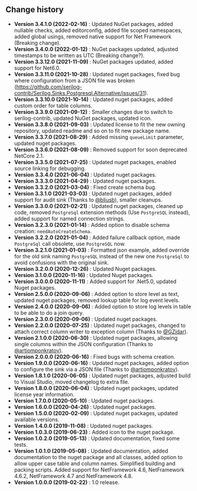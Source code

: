 Change history
--------------

* **Version 3.4.1.0 (2022-02-16)** : Updated NuGet packages, added nullable checks, added editorconfig, added file scoped namespaces, added global usings, removed native support for Net Framework (Breaking change).
* **Version 3.4.0.0 (2022-01-12)** : NuGet packages updated, adjusted timestamps to be written as UTC (Breaking change?).
* **Version 3.3.12.0 (2021-11-09)** : NuGet packages updated, added support for Net6.0.
* **Version 3.3.11.0 (2021-10-28)** : Updated nuget packages, fixed bug where configuration from a JSON file was broken (https://github.com/serilog-contrib/Serilog.Sinks.Postgresql.Alternative/issues/31).
* **Version 3.3.10.0 (2021-10-14)** : Updated nuget packages, added custom order for table columns.
* **Version 3.3.9.0 (2021-09-12)** : Smaller changes due to switch to serilog-contrib, updated NuGet packages, updated icon.
* **Version 3.3.8.0 (2021-09-03)** : Updated license to fit the new owning repository, updated readme and so on to fit new package name.
* **Version 3.3.7.0 (2021-08-29)** : Added missing `queueLimit` parameter, updated nuget packages.
* **Version 3.3.6.0 (2021-08-09)** : Removed support for soon deprecated NetCore 2.1.
* **Version 3.3.5.0 (2021-07-25)** : Updated nuget packages, enabled source linking for debugging.
* **Version 3.3.4.0 (2021-06-04)** : Updated nuget packages.
* **Version 3.3.3.0 (2021-04-29)** : Updated nuget packages.
* **Version 3.3.2.0 (2021-03-04)** : Fixed create schema bug.
* **Version 3.3.1.0 (2021-03-03)** : Updated nuget packages, added support for audit sink (Thanks to [@bliusb](https://github.com/bliusb)), smaller cleanups.
* **Version 3.3.0.0 (2021-02-21)** : Updated nuget packages, cleaned up code, removed `PostgreSql` extension methods (Use `PostgreSQL` instead), added support for named connection strings.
* **Version 3.2.3.0 (2021-01-14)** : Added option to disable schema creation: `needAutoCreateSchema`.
* **Version 3.2.2.0 (2021-01-04)** : Added failure callback option, made `PostgreSql` call obsolete, use `PostgreSQL` now.
* **Version 3.2.1.0 (2021-01-03)** : Formatted json example, added override for the old sink naming `PostgreSQL` instead of the new one `PostgreSql` to avoid confusions with the original sink.
* **Version 3.2.0.0 (2020-12-26)** : Updated Nuget packages.
* **Version 3.1.0.0 (2020-11-16)** : Updated Nuget packages.
* **Version 3.0.0.0 (2020-11-11)** : Added support for .Net5.0, updated Nuget packages.
* **Version 2.5.0.0 (2020-09-06)** : Added option to store level as text, updated nuget packages, removed lookup table for log event levels.
* **Version 2.4.0.0 (2020-09-06)** : Added option to store log levels in table to be able to do a join query.
* **Version 2.3.0.0 (2020-09-06)** : Updated nuget packages.
* **Version 2.2.0.0 (2020-07-25)** : Updated nuget packages, changed to attach correct column writer to exception column (Thanks to [@GZidar](https://github.com/GZidar)).
* **Version 2.1.0.0 (2020-06-30)** : Updated nuget packages, allowing single columns within the JSON configuration (Thanks to [@artiomponkratov](https://github.com/artiomponkratov)).
* **Version 2.0.0.0 (2020-06-16)** : Fixed bugs with schema creation.
* **Version 1.9.0.0 (2020-06-16)** : Updated nuget packages, added option to configure the sink via a JSON file (Thanks to [@artiomponkratov](https://github.com/artiomponkratov)).
* **Version 1.8.1.0 (2020-06-05)** : Updated nuget packages, adjusted build to Visual Studio, moved changelog to extra file.
* **Version 1.8.0.0 (2020-06-04)** : Updated nuget packages, updated license year information.
* **Version 1.7.0.0 (2020-05-10)** : Updated nuget packages.
* **Version 1.6.0.0 (2020-04-26)** : Updated nuget packages.
* **Version 1.5.0.0 (2020-02-09)** : Updated nuget packages, updated available versions.
* **Version 1.4.0.0 (2019-11-08)** : Updated nuget packages.
* **Version 1.0.3.0 (2019-06-23)** : Added icon to the nuget package.
* **Version 1.0.2.0 (2019-05-13)** : Updated documentation, fixed some tests.
* **Version 1.0.1.0 (2019-05-08)** : Updated documentation, added documentation to the nuget package and all classes, added option to allow upper case table and column names.
Simplified building and packing scripts. Added support for NetFramework 4.6, NetFramework 4.6.2, NetFramework 4.7 and NetFramework 4.8.
* **Version 1.0.0.0 (2019-02-22)** : 1.0 release.
